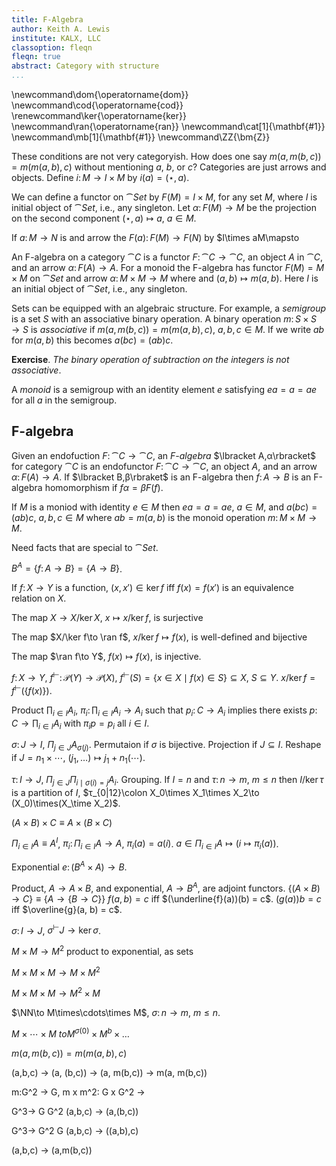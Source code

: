 ```yaml
---
title: F-Algebra
author: Keith A. Lewis
institute: KALX, LLC
classoption: fleqn
fleqn: true
abstract: Category with structure
...
```


\newcommand\dom{\operatorname{dom}}
\newcommand\cod{\operatorname{cod}}
\renewcommand\ker{\operatorname{ker}}
\newcommand\ran{\operatorname{ran}}
\newcommand\cat[1]{\mathbf{#1}}
\newcommand\mb[1]{\mathbf{#1}}
\newcommand\ZZ{\bm{Z}}

These conditions are not very categoryish. How does one say  $m(a,m(b,c)) = m(m(a,b),c)$
without mentioning $a$, $b$, or $c$?
Categories are just arrows and objects.
Define $i\colon M\to I\times M$ by $i(a) = (\star,a)$.

We can define a functor on $\cat{Set}$ by $F(M) = I \times M$, for any set $M$, where $I$ is
initial object of $\cat{Set}$, i.e., any singleton.
Let $α\colon F(M)\to M$ be the projection on the second component $(\star,a)\mapsto a$, $a\in M$.

If $a\colon M\to N$ is
and arrow the $F(a)\colon F(M)\to F(N)$ by $I\times aM\mapsto 

An F-algebra on a category $\cat{C}$ is a functor $F\colon \cat{C}\to\cat{C}$,
an object $A$ in $\cat{C}$, and an arrow $α\colon F(A)\to A$.
For a monoid the F-algebra has functor $F(M) = M\times M$ on $\cat{Set}$
and arrow $α\colon M\times M\to M$ where and $(a,b)\mapsto m(a,b)$.
Here $I$ is an initial object of $\cat{Set}$, i.e., any singleton.




Sets can be equipped with an algebraic structure.
For example, a _semigroup_ is a set $S$ with
an associative binary operation.  A binary operation $m\colon S\times
S\to S$ is _associative_ if $m(a,m(b,c)) = m(m(a,b),c)$, $a,b,c\in M$.
If we write $ab$ for $m(a,b)$ this becomes $a(bc) = (ab)c$.

__Exercise__. _The binary operation of subtraction on the integers is not associative_.

A _monoid_ is a semigroup with an identity element $e$ satisfying $ea = a = ae$ for all $a$
in the semigroup.

## F-algebra

Given an endofuction $F\colon\cat{C}\to\cat{C}$, an _F-algebra_
$\lbracket A,α\rbracket$ for category $\cat{C}$ is an endofunctor
$F\colon\cat{C}\to\cat{C}$, an object $A$, and an arrow $α\colon F(A)\to
A$. If $\lbracket B,β\rbraket$ is an F-algebra then $f\colon A\to B$ is an F-algebra
homomorphism if $fα = βF(f)$.

If $M$ is a moniod with identity $e\in M$ then $ea = a = ae$, $a\in M$,
and $a(bc) = (ab)c$, $a,b,c\in M$ where $ab = m(a,b)$ is the monoid operation $m\colon M\times M\to M$.

Need facts that are special to $\cat{Set}$.

$B^A = \{f\colon A\to B\} = \{A\to B\}$.

If $f\colon X\to Y$ is a function, $(x,x')\in\ker f$ iff $f(x) = f(x')$ is an equivalence relation on $X$.

The map $X\to X/\ker X$, $x\mapsto x/\ker f$, is surjective

The map $X/\ker f\to \ran f$, $x/\ker f\mapsto f(x)$, is well-defined and bijective

The map $\ran f\to Y$, $f(x)\mapsto f(x)$, is injective.

$f\colon X\to Y$, $f^\vdash\colon\mathcal{P}(Y)\to\mathcal{P}(X)$,
$f^\vdash(S) = \{x\in X\mid f(x)\in S\}\subseteq X$, $S\subseteq Y$.
$x/\ker f = f^\vdash(\{f(x)\})$.

Product $\prod_{i\in I}A_i$, $\pi_i\colon \prod_{i\in I}A_i\to A_i$ such that
$p_i\colon C\to A_i$ implies there exists $p\colon C\to\prod_{i\in I}A_i$
with $\pi_ip = p_i$ all $i\in I$.

$σ\colon J\to I$, $\Pi_{j\in J} A_{σ(j)}$. Permutaion if $σ$ is bijective.
Projection if $J\subseteq I$.
Reshape if $J=n_1\times\cdots$, $(j_1,\ldots)\mapsto j_1 + n_1(\cdots)$.

$τ\colon I\to J$, $\Pi_{j\in J} \Pi_{i\mid σ(i) = j} A_i$. Grouping.
If $I = n$ and $τ\colon n\to m$, $m \le n$ then $I/\ker τ$ is a partition of $I$,
$τ_{0|12}\colon X_0\times X_1\times X_2\to (X_0)\times(X_\time X_2)$.

$(A\times B)\times C \equiv A\times(B\times C)$

$\Pi_{i\in I} A \equiv A^I$, $π_i\colon \Pi_{i\in I} A\to A$, $π_i(a) = a(i)$.
$a\in\Pi_{i\in I} A\mapsto (i\mapsto π_i(a))$.


Exponential $e\colon (B^A\times A)\to B$.

Product, $A\to A\times B$, and exponential, $A\to B^A$, are adjoint functors.
$\{(A \times B)\to C\} \equiv \{A \to \{B\to C\}\}$ $f(a,b) = c$ iff $(\underline{f}(a))(b) = c$.
$(g(a))b = c$ iff $\overline{g}(a, b) = c$.

$σ\colon I\to J$, $σ^\vdash J\to \ker σ$.

$M\times M\to M^2$ product to exponential, as sets

$M\times M\times M\to M\times M^2$

$M\times M\times M\to M^2\times M$

$\NN\to M\times\cdots\times M$, $σ\colon n\to m$, $m\le n$.

$M\times\cdots\times M\ to M^{σ(0)} \times M^b \times \ldots$

$m(a,m(b,c)) = m(m(a,b),c)$

(a,b,c) -> (a, (b,c)) -> (a, m(b,c)) -> m(a, m(b,c))

m:G^2 -> G, m x m^2: G x G^2 -> 

G^3-> G G^2 (a,b,c) -> (a,(b,c))

G^3-> G^2 G (a,b,c) -> ((a,b),c)

(a,b,c) -> (a,m(b,c)) 
